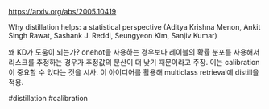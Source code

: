 https://arxiv.org/abs/2005.10419

Why distillation helps: a statistical perspective (Aditya Krishna Menon, Ankit Singh Rawat, Sashank J. Reddi, Seungyeon Kim, Sanjiv Kumar)

왜 KD가 도움이 되는가? onehot을 사용하는 경우보다 레이블의 확률 분포를 사용해서 리스크를 추정하는 경우가 추정값의 분산이 더 낮기 때문이라고 주장. 이는 calibration이 중요할 수 있다는 것을 시사. 이 아이디어를 활용해 multiclass retrieval에 distill을 적용.

#distillation #calibration 